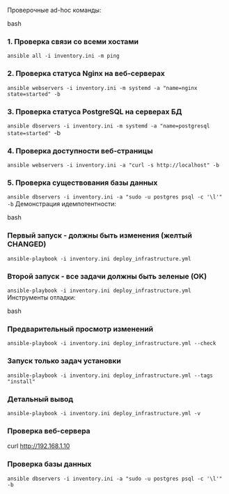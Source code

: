 Проверочные ad-hoc команды:

bash
### 1. Проверка связи со всеми хостами
```ansible all -i inventory.ini -m ping```

### 2. Проверка статуса Nginx на веб-серверах
```ansible webservers -i inventory.ini -m systemd -a "name=nginx state=started" -b```

### 3. Проверка статуса PostgreSQL на серверах БД
```ansible dbservers -i inventory.ini -m systemd -a "name=postgresql state=started" ```-b

### 4. Проверка доступности веб-страницы
```ansible webservers -i inventory.ini -a "curl -s http://localhost" -b```

### 5. Проверка существования базы данных
```ansible dbservers -i inventory.ini -a "sudo -u postgres psql -c '\l'" -b```
Демонстрация идемпотентности:

bash
### Первый запуск - должны быть изменения (желтый CHANGED)
```ansible-playbook -i inventory.ini deploy_infrastructure.yml```

### Второй запуск - все задачи должны быть зеленые (OK)
```ansible-playbook -i inventory.ini deploy_infrastructure.yml```
Инструменты отладки:

bash
### Предварительный просмотр изменений
```ansible-playbook -i inventory.ini deploy_infrastructure.yml --check```

### Запуск только задач установки
```ansible-playbook -i inventory.ini deploy_infrastructure.yml --tags "install"```

### Детальный вывод
```ansible-playbook -i inventory.ini deploy_infrastructure.yml -v```



### Проверка веб-сервера
curl http://192.168.1.10

### Проверка базы данных

```ansible dbservers -i inventory.ini -a "sudo -u postgres psql -c '\l'" -b```